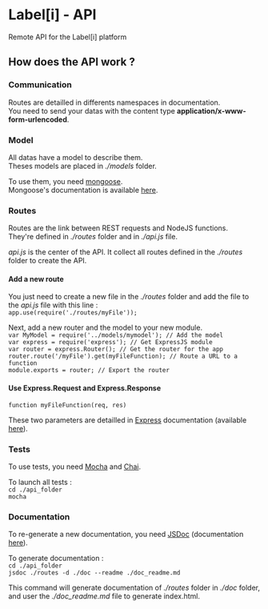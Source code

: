 # Label[i] - API


Remote API for the Label[i] platform

## How does the API work ?

### Communication

Routes are detailled in differents namespaces in documentation.  
You need to send your datas with the content type __application/x-www-form-urlencoded__.  

### Model

All datas have a model to describe them.  
Theses models are placed in _./models_ folder.

To use them, you need [mongoose](http://mongoosejs.com/).  
Mongoose's documentation is available [here](http://mongoosejs.com/docs/guide.html).

### Routes

Routes are the link between REST requests and NodeJS functions.  
They're defined in _./routes_ folder and in _./api.js_ file.  

_api.js_ is the center of the API. It collect all routes defined in the _./routes_ folder to create the API.  

#### Add a new route

You just need to create a new file in the _./routes_ folder and add the file to the _api.js_ file with this line :  
`app.use(require('./routes/myFile'));` 

Next, add a new router and the model to your new module.  
`var MyModel = require('../models/mymodel'); // Add the model`  
`var express = require('express'); // Get ExpressJS module`  
`var router = express.Router(); // Get the router for the app`  
`router.route('/myFile').get(myFileFunction); // Route a URL to a function`  
`module.exports = router; // Export the router`  

#### Use Express.Request and Express.Response

`function myFileFunction(req, res)`  

These two parameters are detailled in [Express](http://expressjs.com/) documentation (available [here](http://expressjs.com/4x/api.html)).  

### Tests

To use tests, you need [Mocha](http://mochajs.org/) and [Chai](http://chaijs.com/).  

To launch all tests :  
`cd ./api_folder`  
`mocha`  

### Documentation

To re-generate a new documentation, you need [JSDoc](https://github.com/jsdoc3/jsdoc) (documentation [here](http://usejsdoc.org/)).  

To generate documentation :  
`cd ./api_folder`  
`jsdoc ./routes -d ./doc --readme ./doc_readme.md`  

This command will generate documentation of _./routes_ folder in _./doc_ folder, and user the _./doc_readme.md_ file to generate index.html.